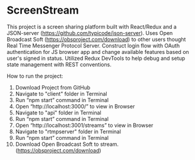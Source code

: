 # ScreenStream
This project is a screen sharing platform built with React/Redux and a JSON-server (https://github.com/typicode/json-server).
Uses Open Broadcast Soft (https://obsproject.com/download) to other users thought Real Time Messenger Protocol Server.
Construct login flow with OAuth authentication for JS browser app and change available features based on user's signed in status.
Utilized Redux DevTools to help debug and setup state management with REST conventions.

How to run the project:

1. Download Project from GitHub
2. Navigate to "client" folder in Terminal
3. Run “npm start” command in Terminal
4. Open “http://localhost:3000/” to view in Browser 
5. Navigate to "api" folder in Terminal
6. Run “npm start” command in Terminal
7. Open “http://localhost:3001/streams” to view in Browser 
8. Navigate to "rtmpserver" folder in Terminal
9. Run “npm start” command in Terminal
10. Download Open Broadcast Soft to stream. (https://obsproject.com/download)

